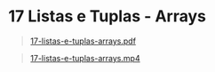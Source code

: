# 17 Listas e Tuplas - Arrays 

>[17-listas-e-tuplas-arrays.pdf](/primeiro-periodo/pec/videoaulas-teoricas-slides/17/17-listas-e-tuplas-arrays.pdf) 

>[17-listas-e-tuplas-arrays.mp4](https://drive.google.com/file/d/1Va-QZyWhkad0ZB53kfUk7Jrt_sDeneW-/view)
